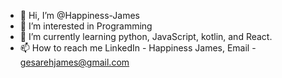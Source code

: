 - 👋 Hi, I’m @Happiness-James
- 👀 I’m interested in Programming
- 🌱 I’m currently learning python, JavaScript, kotlin, and React.
- 📫 How to reach me LinkedIn - Happiness James, Email - gesarehjames@gmail.com

<!---
Happiness-James/Happiness-James is a ✨ special ✨ repository because its `README.md` (this file) appears on your GitHub profile.
You can click the Preview link to take a look at your changes.
--->

